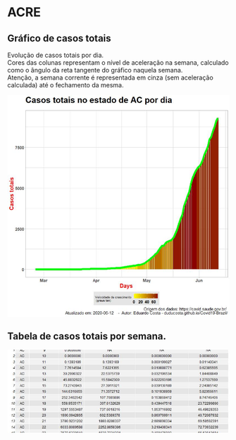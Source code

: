 # ACRE

## Gráfico de casos totais
Evolução de casos totais por dia.  
Cores das colunas representam o nível de aceleração na semana, calculado como o ângulo da reta tangente do gráfico naquela semana.  
Atenção, a semana corrente é representada em cinza (sem aceleração calculada) até o fechamento da mesma.

![](https://raw.githubusercontent.com/duducosta/Covid19-Brazil/master/TC/AC-TC-Completo.jpeg)  

## Tabela de casos totais por semana.

![](https://raw.githubusercontent.com/duducosta/Covid19-Brazil/master/TC/AC-Vel_semanal.jpeg)
